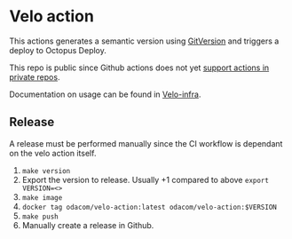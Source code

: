 # Velo action

This actions generates a semantic version using [GitVersion](https://gitversion.net/docs/) and triggers a deploy to Octopus Deploy.

This repo is public since Github actions does not yet [support actions in private repos](https://github.com/github/roadmap/issues/74).

Documentation on usage can be found in [Velo-infra](https://github.com/kolonialno/velo-infra).

## Release

A release must be performed manually since the CI workflow is dependant on the velo action itself.

1. `make version`
2. Export the version to release. Usually +1 compared to above `export VERSION=<>`
3. `make image`
4. `docker tag odacom/velo-action:latest odacom/velo-action:$VERSION`
5. `make push`
6. Manually create a release in Github.
